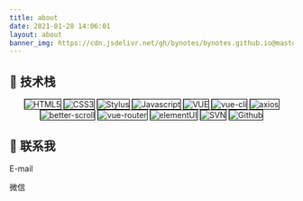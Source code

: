 ```yaml
---
title: about
date: 2021-01-28 14:06:01
layout: about
banner_img: https://cdn.jsdelivr.net/gh/bynotes/bynotes.github.io@master/img/bg/20201204194816.webp
---
```

<style type="text/css">
	.skills img{
		display: inline-block !important;
		border: 1px solid black;
	}
	.anchorjs-link {
		padding-right: 100px;
	}
</style>
## 🔨 技术栈
<p align="center" class="skills">
	<img src="https://img.shields.io/badge/-HTML5-E34F26?style=flat&logo=html5&logoColor=white" alt="HTML5">
	<img src="https://img.shields.io/badge/-CSS3-1572B6?style=flat&logo=css3&logoColor=white" alt="CSS3">
	<img src="https://img.shields.io/badge/-Stylus-333333?style=flat&logo=Stylus&logoColor=white%22%20alt=%22VUE%22" alt="Stylus">
	<img src="https://img.shields.io/badge/-JavaScript-eed718?style=flat&logo=javascript&logoColor=ffffff" alt="Javascript">
	<img src="https://img.shields.io/badge/-VUE-4FC08D?style=flat&logo=vue.js&logoColor=white%22%20alt=%22VUE%22" alt="VUE">
	<img src="https://img.shields.io/badge/-vuecli-blue" alt="vue-cli">
	<img src="https://img.shields.io/badge/-axios-yellow" alt="axios">
	<img src="https://img.shields.io/badge/-betterScroll-ff69b4" alt="better-scroll">
	<img src="https://img.shields.io/badge/-vueRouter-lightgrey" alt="vue-router">
	<img src="https://img.shields.io/badge/-elementUI-critical" alt="elementUI">
	<img src="https://img.shields.io/badge/-SVN-9cf" alt="SVN">
	<img src="https://img.shields.io/badge/-Github-181717?style=flat&logo=Github&logoColor=white%22%20alt=%22VUE%22" alt="Github">
</p>

## 🤝 联系我

<p>E-mail</p>
<p>微信</p>
